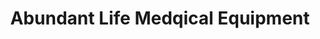 ---
title: "Abundant Life Medqical Equipment"
url: /mesquite/abundant-life-medqical-equipment/
shop: Sanitätshaus
---